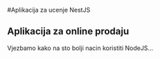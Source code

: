 #Aplikacija za ucenje NestJS
## Aplikacija za online prodaju
Vjezbamo kako na sto bolji nacin koristiti NodeJS...